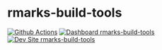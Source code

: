 # rmarks-build-tools

[![Github Actions](https://github.com/CdrMarks/rmarks-build-tools/actions/workflows/build_deploy_and_test.yml/badge.svg)](https://github.com/CdrMarks/rmarks-build-tools/actions/workflows/build_deploy_and_test.yml)
[![Dashboard rmarks-build-tools](https://img.shields.io/badge/dashboard-rmarks_build_tools-yellow.svg)](https://dashboard.pantheon.io/sites/9655f0af-4b27-41fd-858d-0b68aae94408#dev/code)
[![Dev Site rmarks-build-tools](https://img.shields.io/badge/site-rmarks_build_tools-blue.svg)](http://dev-rmarks-build-tools.pantheonsite.io/)